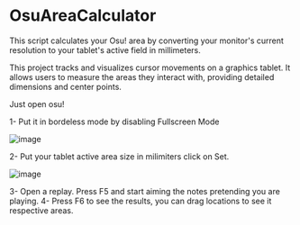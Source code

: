 # OsuAreaCalculator
This script calculates your Osu! area by converting your monitor's current resolution to your tablet's active field in millimeters. 

This project tracks and visualizes cursor movements on a graphics tablet. It allows users to measure the areas they interact with, providing detailed dimensions and center points.

Just open osu!

1- Put it in bordeless mode by disabling Fullscreen Mode

![image](https://github.com/user-attachments/assets/6b463f7c-e461-4a53-8972-09b97781a8f1)

2- Put your tablet active area size in milimiters click on Set.

![image](https://github.com/user-attachments/assets/14690e24-3af9-44c8-85cd-8340f2893dd9)

3- Open a replay. Press F5 and start aiming the notes pretending you are playing.
4- Press F6 to see the results, you can drag locations to see it respective areas.

